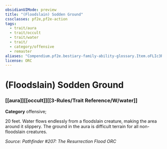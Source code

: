 ```yaml
---
obsidianUIMode: preview
title: "(Floodslain) Sodden Ground"
cssclasses: pf2e,pf2e-action
tags:
  - trait/aura
  - trait/occult
  - trait/water
  - trait/
  - category/offensive
  - remaster
aliases: "Compendium.pf2e.bestiary-family-ability-glossary.Item.oFLIc3Rnm68rEm72"
license: ORC
---
```

# (Floodslain) Sodden Ground

### [[aura]][[occult]][[3-Rules/Trait Reference/W/water]]

**Category** offensive; 




20 feet. Water flows endlessly from a floodslain creature, making the area around it slippery. The ground in the aura is difficult terrain for all non-floodslain creatures.

*Source: Pathfinder #207: The Resurrection Flood*
*ORC*